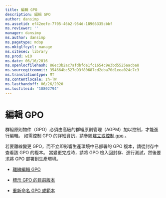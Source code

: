 ```yaml
---
title: 編輯 GPO
description: 編輯 GPO
author: dansimp
ms.assetid: ef42eefe-7705-46b2-954d-18966335cbbf
ms.reviewer: ''
manager: dansimp
ms.author: dansimp
ms.pagetype: mdop
ms.mktglfcycl: manage
ms.sitesec: library
ms.prod: w10
ms.date: 06/16/2016
ms.openlocfilehash: 86ec3b2ac7afdbfde1fc1654c9e3bd5525aacba8
ms.sourcegitcommit: 354664bc527d93f80687cd2eba70d1eea024c7c3
ms.translationtype: MT
ms.contentlocale: zh-TW
ms.lasthandoff: 06/26/2020
ms.locfileid: "10802794"
---
```

# 編輯 GPO


群組原則物件（GPO）必須由高級的群組原則管理（AGPM）加以控制，才能進行編輯。 如需控制 GPO 的詳細資訊，請參閱[建立或控制 gpo](creating-or-controlling-a-gpo-agpm40-ed.md) 。

若要離線變更 GPO，而不立即影響生產環境中已部署的 GPO 複本，請從封存中查看該 GPO 的複本。 當變更完成時，請將 GPO 檢入回封存、進行測試，然後要求將 GPO 部署到生產環境。

-   [離線編輯 GPO](edit-a-gpo-offline-agpm40.md)

-   [標示 GPO 的目前版本](label-the-current-version-of-a-gpo-agpm40.md)

-   [重新命名 GPO 或範本](rename-a-gpo-or-template-agpm40.md)

 

 





